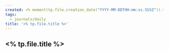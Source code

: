 ```yaml
---
created: <% moment(tp.file.creation_date("YYYY-MM-DDTHH:mm:ss.SSSZ")).toISOString() %>
tags:
  - journals/daily
title: '<% tp.file.title %>'
---
```


## <% tp.file.title %>